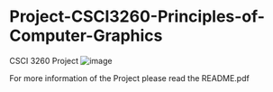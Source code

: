 # Project-CSCI3260-Principles-of-Computer-Graphics
CSCI 3260 Project 
![image](https://user-images.githubusercontent.com/56400884/110296498-5e5d7980-802d-11eb-8c33-d0acc2cf7b3f.png)

For more information of the Project please read the README.pdf
